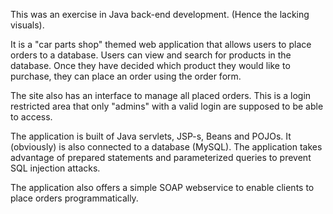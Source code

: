 This was an exercise in Java back-end development. (Hence the lacking visuals).

It is a "car parts shop" themed web application that allows users to place orders to a database. Users can view and search for products in the database. Once they have decided which product they would like to purchase, they can place an order using the order form.

The site also has an interface to manage all placed orders. This is a login restricted area that only "admins" with a valid login are supposed to be able to access.

The application is built of Java servlets, JSP-s, Beans and POJOs. It (obviously) is also connected to a database (MySQL). The application takes advantage of prepared statements and parameterized queries to prevent SQL injection attacks.

The application also offers a simple SOAP webservice to enable clients to place orders programmatically.